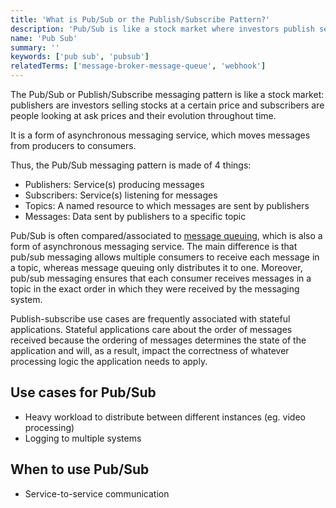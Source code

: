 ```yaml
---
title: 'What is Pub/Sub or the Publish/Subscribe Pattern?'
description: 'Pub/Sub is like a stock market where investors publish sell orders and buyers subscribe to those orders to receive messages when new ones arrive.'
name: 'Pub Sub'
summary: ''
keywords: ['pub sub', 'pubsub']
relatedTerms: ['message-broker-message-queue', 'webhook']
---
```


The Pub/Sub or Publish/Subscribe messaging pattern is like a stock market: publishers are investors selling stocks at a certain price and subscribers are people looking at ask prices and their evolution throughout time.

It is a form of asynchronous messaging service, which moves messages from producers to consumers.

Thus, the Pub/Sub messaging pattern is made of 4 things:

- Publishers: Service(s) producing messages
- Subscribers: Service(s) listening for messages
- Topics: A named resource to which messages are sent by publishers
- Messages: Data sent by publishers to a specific topic

Pub/Sub is often compared/associated to [message queuing](#message-broker-message-queue 'What is a Message broker?'), which is also a form of asynchronous messaging service. The main difference is that pub/sub messaging allows multiple consumers to receive each message in a topic, whereas message queuing only distributes it to one. Moreover, pub/sub messaging ensures that each consumer receives messages in a topic in the exact order in which they were received by the messaging system.

Publish-subscribe use cases are frequently associated with stateful applications. Stateful applications care about the order of messages received because the ordering of messages determines the state of the application and will, as a result, impact the correctness of whatever processing logic the application needs to apply.

## Use cases for Pub/Sub

- Heavy workload to distribute between different instances (eg. video processing)
- Logging to multiple systems

## When to use Pub/Sub

- Service-to-service communication
